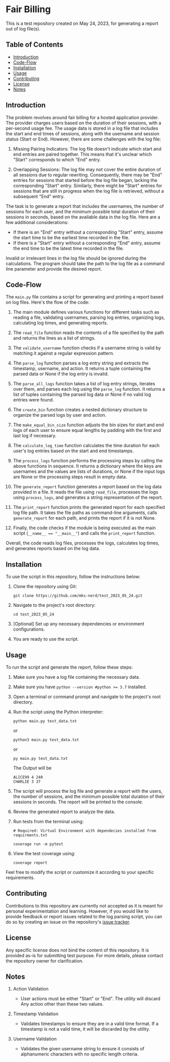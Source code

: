# Fair Billing

This is a test repository created on May 24, 2023, for generating a report out of log file(s).

## Table of Contents
- [Introduction](#introduction)
- [Code-Flow](#Code-Flow)
- [Installation](#installation)
- [Usage](#usage)
- [Contributing](#contributing)
- [License](#license)
- [Notes](#Notes)

## Introduction

The problem revolves around fair billing for a hosted application provider. The provider charges users based on the duration of their sessions, with a per-second usage fee. The usage data is stored in a log file that includes the start and end times of sessions, along with the username and session status (Start or End). However, there are some challenges with the log file:

1. Missing Pairing Indicators: The log file doesn't indicate which start and end entries are paired together. This means that it's unclear which "Start" corresponds to which "End" entry.

2. Overlapping Sessions: The log file may not cover the entire duration of all sessions due to regular rewriting. Consequently, there may be "End" entries for sessions that started before the log file began, lacking the corresponding "Start" entry. Similarly, there might be "Start" entries for sessions that are still in progress when the log file is retrieved, without a subsequent "End" entry.

The task is to generate a report that includes the usernames, the number of sessions for each user, and the minimum possible total duration of their sessions in seconds, based on the available data in the log file. Here are a few additional considerations:

- If there is an "End" entry without a corresponding "Start" entry, assume the start time to be the earliest time recorded in the file.
- If there is a "Start" entry without a corresponding "End" entry, assume the end time to be the latest time recorded in the file.

Invalid or irrelevant lines in the log file should be ignored during the calculations. The program should take the path to the log file as a command line parameter and provide the desired report.

## Code-Flow
The `main.py` file contains a script for generating and printing a report based on log files. Here's the flow of the code:

1. The main module defines various functions for different tasks such as reading a file, validating usernames, parsing log entries, organizing logs, calculating log times, and generating reports.

2. The `read_file` function reads the contents of a file specified by the path and returns the lines as a list of strings.

3. The `validate_username` function checks if a username string is valid by matching it against a regular expression pattern.

4. The `parse_log` function parses a log entry string and extracts the timestamp, username, and action. It returns a tuple containing the parsed data or None if the log entry is invalid.

5. The `parse_all_logs` function takes a list of log entry strings, iterates over them, and parses each log using the `parse_log` function. It returns a list of tuples containing the parsed log data or None if no valid log entries were found.

6. The `create_bin` function creates a nested dictionary structure to organize the parsed logs by user and action.

7. The `make_equal_bin_size` function adjusts the bin sizes for start and end logs of each user to ensure equal lengths by padding with the first and last log if necessary.

8. The `calculate_log_time` function calculates the time duration for each user's log entries based on the start and end timestamps.

9. The `process_logs` function performs the processing steps by calling the above functions in sequence. It returns a dictionary where the keys are usernames and the values are lists of durations, or None if the input logs are None or the processing steps result in empty data.

10. The `generate_report` function generates a report based on the log data provided in a file. It reads the file using `read_file`, processes the logs using `process_logs`, and generates a string representation of the report.

11. The `print_report` function prints the generated report for each specified log file path. It takes the file paths as command-line arguments, calls `generate_report` for each path, and prints the report if it is not None.

12. Finally, the code checks if the module is being executed as the main script (`__name__ == "__main__"`) and calls the `print_report` function.

Overall, the code reads log files, processes the logs, calculates log times, and generates reports based on the log data.
## Installation

To use the script in this repository, follow the instructions below:

1. Clone the repository using Git:
   ```
   git clone https://github.com/mks-nerd/test_2023_05_24.git
   ```

2. Navigate to the project's root directory:
   ```
   cd test_2023_05_24
   ```

3. [Optional] Set up any necessary dependencies or environment configurations.

4. You are ready to use the script.

## Usage

To run the script and generate the report, follow these steps:

1. Make sure you have a log file containing the necessary data.

2. Make sure you have `python --version #python >= 3.7` installed.

3. Open a terminal or command prompt and navigate to the project's root directory.

4. Run the script using the Python interpreter:
   ```
   python main.py test_data.txt
   ```
   or 
   ```
   python3 main.py test_data.txt
   ```
   or
   ```
   py main.py test_data.txt
   ```
   The Output will be
   ```
   ALICE99 4 240
   CHARLIE 3 37
   ```
5. The script will process the log file and generate a report with the users, the number of sessions, and the minimum possible total duration of their sessions in seconds. The report will be printed to the console.

6. Review the generated report to analyze the data.
7. Run tests from the terminal using:
   ```
   # Required: Virtual Environment with dependecies installed from requirments.txt
   
   coverage run -m pytest
   ```
8. View the test coverage using:
   ```
   coverage report
   ```

Feel free to modify the script or customize it according to your specific requirements.

## Contributing

Contributions to this repository are currently not accepted as it is meant for personal experimentation and learning. However, if you would like to provide feedback or report issues related to the log parsing script, you can do so by creating an issue on the repository's [issue tracker](https://github.com/mks-nerd/test_2023_05_24/issues).

## License

Any specific license does not bind the content of this repository.
It is provided as-is for submitting test purpose.
For more details, please contact the repository owner for clarification.

## Notes

1. Action Validation
   - User actions must be either "Start" or "End". The utility will discard Any action other than these two values.

2. Timestamp Validation
   - Validates timestamps to ensure they are in a valid time format. If a timestamp is not a valid time, it will be discarded by the utility. 

3. Username Validation
   - Validates the given username string to ensure it consists of alphanumeric characters with no specific length criteria.